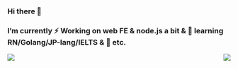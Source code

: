 ### Hi there 👋

### I’m currently ⚡ Working on web FE & node.js a bit & 🌱 learning RN/Golang/JP-lang/IELTS & 💬 etc.

<img align="right" src="https://visitor-badge.glitch.me/badge?page_id=kisekiremi" />

<!-- 
**kisekiremi/kisekiremi** is a ✨ _special_ ✨ repository because its `README.md` (this file) appears on your GitHub profile.
 [![HitCount](https://hits.dwyl.com/kisekiremi/kisekiremi.svg?style=flat-square&show=unique)](http://hits.dwyl.com/kisekiremi/kisekiremi)

Here are some ideas to get you started:

- 🔭 I’m currently working on ...
- 
 
- 🌱 I’m currently learning...
- 👯 I’m looking to collaborate on ...
- 🤔 I’m looking for help with ...
- 💬 Ask me about ...
- 📫 How to reach me: ...
- 😄 Pronouns: ...
- ⚡ Fun fact: ...
-->

<!-- ### ![Profile Views](http://img.shields.io/badge/%E4%B8%AA%E4%BA%BA%E5%B0%81%E9%9D%A2%E8%A7%82%E7%9C%8B%E6%AC%A1%E6%95%B0-999+-blue) -->
<img src="https://github-readme-stats.vercel.app/api?username=kisekiremi&show_icons=true&icon_color=0366d6&text_color=24292e&bg_color=ffffff&hide_title=true" />
